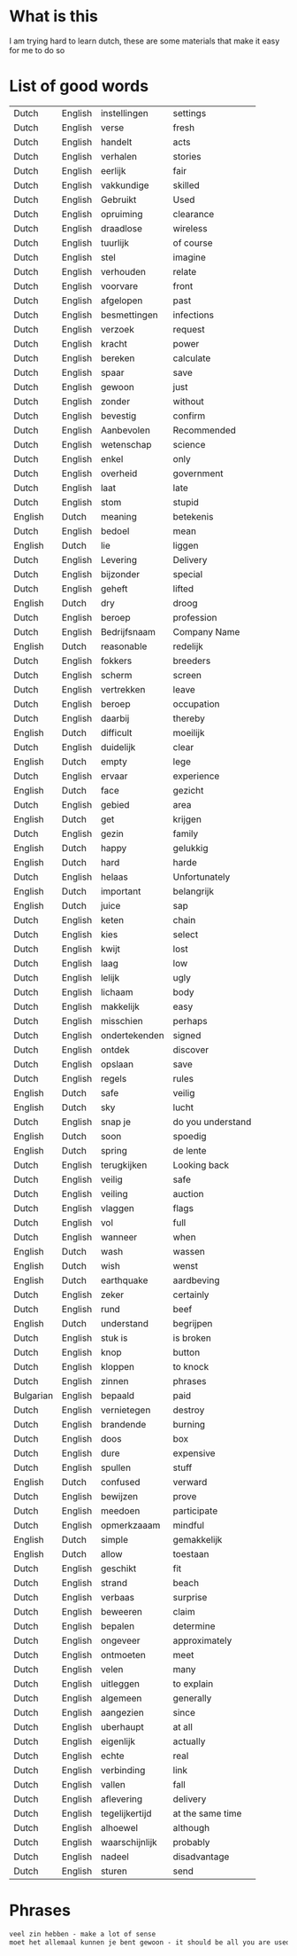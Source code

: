 # What is this
I am trying hard to learn dutch, these are some materials that make it easy for me to do so

# List of good words
|           |         |                |                   | 
|-----------|---------|----------------|-------------------| 
| Dutch     | English | instellingen   | settings          | 
| Dutch     | English | verse          | fresh             | 
| Dutch     | English | handelt        | acts              | 
| Dutch     | English | verhalen       | stories           | 
| Dutch     | English | eerlijk        | fair              | 
| Dutch     | English | vakkundige     | skilled           | 
| Dutch     | English | Gebruikt       | Used              | 
| Dutch     | English | opruiming      | clearance         | 
| Dutch     | English | draadlose      | wireless          | 
| Dutch     | English | tuurlijk       | of course         | 
| Dutch     | English | stel           | imagine           | 
| Dutch     | English | verhouden      | relate            | 
| Dutch     | English | voorvare       | front             | 
| Dutch     | English | afgelopen      | past              | 
| Dutch     | English | besmettingen   | infections        | 
| Dutch     | English | verzoek        | request           | 
| Dutch     | English | kracht         | power             | 
| Dutch     | English | bereken        | calculate         | 
| Dutch     | English | spaar          | save              | 
| Dutch     | English | gewoon         | just              | 
| Dutch     | English | zonder         | without           | 
| Dutch     | English | bevestig       | confirm           | 
| Dutch     | English | Aanbevolen     | Recommended       | 
| Dutch     | English | wetenschap     | science           | 
| Dutch     | English | enkel          | only              | 
| Dutch     | English | overheid       | government        | 
| Dutch     | English | laat           | late              | 
| Dutch     | English | stom           | stupid            | 
| English   | Dutch   | meaning        | betekenis         | 
| Dutch     | English | bedoel         | mean              | 
| English   | Dutch   | lie            | liggen            | 
| Dutch     | English | Levering       | Delivery          | 
| Dutch     | English | bijzonder      | special           | 
| Dutch     | English | geheft         | lifted            | 
| English   | Dutch   | dry            | droog             | 
| Dutch     | English | beroep         | profession        | 
| Dutch     | English | Bedrijfsnaam   | Company Name      | 
| English   | Dutch   | reasonable     | redelijk          | 
| Dutch     | English | fokkers        | breeders          | 
| Dutch     | English | scherm         | screen            | 
| Dutch     | English | vertrekken     | leave             | 
| Dutch     | English | beroep         | occupation        | 
| Dutch     | English | daarbij        | thereby           | 
| English   | Dutch   | difficult      | moeilijk          | 
| Dutch     | English | duidelijk      | clear             | 
| English   | Dutch   | empty          | lege              | 
| Dutch     | English | ervaar         | experience        | 
| English   | Dutch   | face           | gezicht           | 
| Dutch     | English | gebied         | area              | 
| English   | Dutch   | get            | krijgen           | 
| Dutch     | English | gezin          | family            | 
| English   | Dutch   | happy          | gelukkig          | 
| English   | Dutch   | hard           | harde             | 
| Dutch     | English | helaas         | Unfortunately     | 
| English   | Dutch   | important      | belangrijk        | 
| English   | Dutch   | juice          | sap               | 
| Dutch     | English | keten          | chain             | 
| Dutch     | English | kies           | select            | 
| Dutch     | English | kwijt          | lost              | 
| Dutch     | English | laag           | low               | 
| Dutch     | English | lelijk         | ugly              | 
| Dutch     | English | lichaam        | body              | 
| Dutch     | English | makkelijk      | easy              | 
| Dutch     | English | misschien      | perhaps           | 
| Dutch     | English | ondertekenden  | signed            | 
| Dutch     | English | ontdek         | discover          | 
| Dutch     | English | opslaan        | save              | 
| Dutch     | English | regels         | rules             | 
| English   | Dutch   | safe           | veilig            | 
| English   | Dutch   | sky            | lucht             | 
| Dutch     | English | snap je        | do you understand | 
| English   | Dutch   | soon           | spoedig           | 
| English   | Dutch   | spring         | de lente          | 
| Dutch     | English | terugkijken    | Looking back      | 
| Dutch     | English | veilig         | safe              | 
| Dutch     | English | veiling        | auction           | 
| Dutch     | English | vlaggen        | flags             | 
| Dutch     | English | vol            | full              | 
| Dutch     | English | wanneer        | when              | 
| English   | Dutch   | wash           | wassen            | 
| English   | Dutch   | wish           | wenst             | 
| English   | Dutch   | earthquake     | aardbeving        | 
| Dutch     | English | zeker          | certainly         | 
| Dutch     | English | rund           | beef              | 
| English   | Dutch   | understand     | begrijpen         | 
| Dutch     | English | stuk is        | is broken         | 
| Dutch     | English | knop           | button            | 
| Dutch     | English | kloppen        | to knock          | 
| Dutch     | English | zinnen         | phrases           | 
| Bulgarian | English | bepaald        | paid              | 
| Dutch     | English | vernietegen    | destroy           | 
| Dutch     | English | brandende      | burning           | 
| Dutch     | English | doos           | box               | 
| Dutch     | English | dure           | expensive         | 
| Dutch     | English | spullen        | stuff             | 
| English   | Dutch   | confused       | verward           | 
| Dutch     | English | bewijzen       | prove             | 
| Dutch     | English | meedoen        | participate       | 
| Dutch     | English | opmerkzaaam    | mindful           | 
| English   | Dutch   | simple         | gemakkelijk       | 
| English   | Dutch   | allow          | toestaan          | 
| Dutch     | English | geschikt       | fit               | 
| Dutch     | English | strand         | beach             | 
| Dutch     | English | verbaas        | surprise          | 
| Dutch     | English | beweeren       | claim             | 
| Dutch     | English | bepalen        | determine         | 
| Dutch     | English | ongeveer       | approximately     | 
| Dutch     | English | ontmoeten      | meet              | 
| Dutch     | English | velen          | many              | 
| Dutch     | English | uitleggen      | to explain        | 
| Dutch     | English | algemeen       | generally         | 
| Dutch     | English | aangezien      | since             | 
| Dutch     | English | uberhaupt      | at all            | 
| Dutch     | English | eigenlijk      | actually          | 
| Dutch     | English | echte          | real              | 
| Dutch     | English | verbinding     | link              | 
| Dutch     | English | vallen         | fall              | 
| Dutch     | English | aflevering     | delivery          | 
| Dutch     | English | tegelijkertijd | at the same time  | 
| Dutch     | English | alhoewel       | although          | 
| Dutch     | English | waarschijnlijk | probably          | 
| Dutch     | English | nadeel         | disadvantage      | 
| Dutch     | English | sturen         | send              | 


# Phrases
```.txt
veel zin hebben - make a lot of sense
moet het allemaal kunnen je bent gewoon - it should be all you are used to
```
